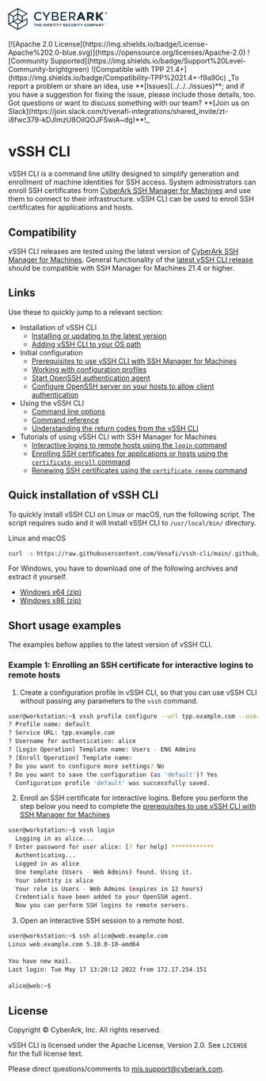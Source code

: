 <!-- HEADER BEGIN-->
<picture>
  <!-- Dark-mode logo -->
  <source media="(prefers-color-scheme: dark)" srcset="https://raw.githubusercontent.com/Venafi/vssh-cli/master/.github/images/cyberark-logo-dark-bg.png">
  <!-- Light-mode fallback -->
  <img alt="CyberArk" src="https://raw.githubusercontent.com/Venafi/vssh-cli/master/.github/images/cyberark-logo-light-bg.svg" width="200" height="auto">
</picture>
<br />
<br />
[![Apache 2.0 License](https://img.shields.io/badge/License-Apache%202.0-blue.svg)](https://opensource.org/licenses/Apache-2.0)
![Community Supported](https://img.shields.io/badge/Support%20Level-Community-brightgreen)
![Compatible with TPP 21.4+](https://img.shields.io/badge/Compatibility-TPP%2021.4+-f9a90c)  
_To report a problem or share an idea, use **[Issues](../../../issues)**; and if you have a suggestion for fixing the issue, please include those details, too.
Got questions or want to discuss something with our team? **[Join us on Slack](https://join.slack.com/t/venafi-integrations/shared_invite/zt-i8fwc379-kDJlmzU8OiIQOJFSwiA~dg)**!_
<!-- HEADER END-->

# vSSH CLI
vSSH CLI is a command line utility designed to simplify generation and enrollment of machine identities for SSH access. System administrators can enroll SSH certificates from [CyberArk SSH Manager for Machines](https://www.cyberark.com/products/ssh-manager-for-machines/) and use them to connect to their infrastructure. vSSH CLI can be used to enroll SSH certificates for applications and hosts.

## Compatibility
vSSH CLI releases are tested using the latest version of [CyberArk SSH Manager for Machines](https://www.cyberark.com/products/ssh-manager-for-machines/).  General functionality of the
[latest vSSH CLI release](../releases/latest) should be compatible with SSH Manager for Machines 21.4 or higher.

## Links
Use these to quickly jump to a relevant section:
- Installation of vSSH CLI
    - [Installing or updating to the latest version](../../../wiki/Installing-or-updating-to-the-latest-version)
    - [Adding vSSH CLI to your OS path](../../../wiki/Adding-the-vSSH-CLI-to-your-path)
- Initial configuration
    - [Prerequisites to use vSSH CLI with SSH Manager for Machines](../../../wiki/Prerequisites-to-use-vSSH-CLI-with-Venafi-SSH-Protect)
    - [Working with configuration profiles](../../../wiki/Working-with-configuration-profiles)
    - [Start OpenSSH authentication agent](../../../wiki/OpenSSH-authentication-agent)
    - [Configure OpenSSH server on your hosts to allow client authentication](../../../wiki/Configure-OpenSSH-server-for-client-authentication)
- Using the vSSH CLI
    - [Command line options](../../../wiki/Command-line-options)
    - [Command reference](../../../wiki/Command-reference)
    - [Understanding the return codes from the vSSH CLI](../../../wiki/Understanding-return-codes-from-the-vSSH-CLI)
 - Tutorials of using vSSH CLI with SSH Manager for Machines
    - [Interactive logins to remote hosts using the `login` command](../../../wiki/Enrolling-SSH-certificates-for-interactive-logins-to-remote-hosts)
    - [Enrolling SSH certificates for applications or hosts using the `certificate enroll` command](../../../wiki/Enrolling-an-SSH-certificate-for-an-application-or-host)
    - [Renewing SSH certificates using the `certificate renew` command](../../../wiki/Renewing-an-SSH-certificate)

## Quick installation of vSSH CLI
To quickly install vSSH CLI on Linux or macOS, run the following script. The script requires sudo and it will install vSSH CLI to `/usr/local/bin/` directory. 

Linux and macOS
```bash
curl -s https://raw.githubusercontent.com/Venafi/vssh-cli/main/.github/install.sh | sh
```

For Windows, you have to download one of the following archives and extract it yourself.
- [Windows x64 (zip)](../../../releases/latest/download/vssh_windows_amd64.zip)
- [Windows x86 (zip)](../../../releases/latest/download/vssh_windows_386.zip)

## Short usage examples
The examples bellow applies to the latest version of vSSH CLI.

### Example 1: Enrolling an SSH certificate for interactive logins to remote hosts
1. Create a configuration profile in vSSH CLI, so that you can use vSSH CLI without passing any parameters to the `vssh` command.
```bash
user@workstation:~$ vssh profile configure --url tpp.example.com --user alice --template-login "Users - Web Admins"
? Profile name: default
? Service URL: tpp.example.com
? Username for authentication: alice
? [Login Operation] Template name: Users - ENG Admins
? [Enroll Operation] Template name: 
? Do you want to configure more settings? No
? Do you want to save the configuration (as 'default')? Yes
  Configuration profile 'default' was successfully saved.
```

2. Enroll an SSH certificate for interactive logins. Before you perform the step below you need to complete the [prerequisites to use vSSH CLI with SSH Manager for Machines](../../../wiki/Prerequisites-to-use-vSSH-CLI-with-Venafi-SSH-Protect)
```bash
user@workstation:~$ vssh login
  Logging in as alice...              
? Enter password for user alice: [? for help] ************
  Authenticating...
  Logged in as alice                            
  One template (Users - Web Admins) found. Using it.    
  Your identity is alice            
  Your role is Users - Web Admins (expires in 12 hours) 
  Credentials have been added to your OpenSSH agent. 
  Now you can perform SSH logins to remote servers.
```

3. Open an interactive SSH session to a remote host.
```bash
user@workstation:~$ ssh alice@web.example.com
Linux web.example.com 5.10.0-10-amd64

You have new mail.
Last login: Tue May 17 13:20:12 2022 from 172.17.254.151

alice@web:~$ 
```

## License

Copyright &copy; CyberArk, Inc. All rights reserved.

vSSH CLI is licensed under the Apache License, Version 2.0. See `LICENSE` for the full license text.

Please direct questions/comments to mis.support@cyberark.com.
